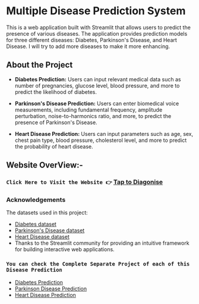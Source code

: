 # Multiple Disease Prediction System

This is a web application built with Streamlit that allows users to predict the presence of various diseases. The application provides prediction models for three different diseases: Diabetes, Parkinson's Disease, and Heart Disease. I will try to add more diseases to make it more enhancing.

## About the Project

- **Diabetes Prediction:** Users can input relevant medical data such as number of pregnancies, glucose level, blood pressure, and more to predict the likelihood of diabetes.

- **Parkinson's Disease Prediction:** Users can enter biomedical voice measurements, including fundamental frequency, amplitude perturbation, noise-to-harmonics ratio, and more, to predict the presence of Parkinson's Disease.

- **Heart Disease Prediction:** Users can input parameters such as age, sex, chest pain type, blood pressure, cholesterol level, and more to predict the probability of heart disease.

## Website OverView:-

### ```Click Here to Visit the Website 👉``` [Tap to Diagonise](https://dhrupad17-multiple-disease-prediction-system-app-1nsi5k.streamlit.app/)

### Acknowledgements

The datasets used in this project:

- [Diabetes dataset](https://github.com/dhrupad17/Diabetes-Prediction/blob/main/diabetes.csv)
- [Parkinson's Disease dataset](https://github.com/dhrupad17/Parkinsons-Disease-Detector/blob/main/Parkinsson%20disease.csv)
- [Heart Disease dataset]()
- Thanks to the Streamlit community for providing an intuitive framework for building interactive web applications.

### ``You can check the Complete Separate Project of each of this Disease Prediction``

- [Diabetes Prediction](https://github.com/dhrupad17/Diabetes-Prediction)
- [Parkinson Disease Prediction](https://github.com/dhrupad17/Parkinsons-Disease-Detector)
- [Heart Disease Prediction](https://github.com/dhrupad17/Heart-Disease-Prediction)
